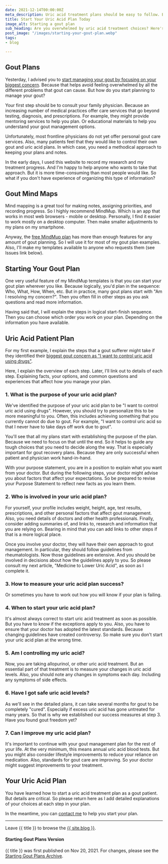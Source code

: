 ```yaml
---
date: 2021-12-14T00:00:00Z
meta_description: Uric acid treatment plans should be easy to follow. But how and when to start? Get a free gout patient plan template today.
title: Start Your Uric Acid Plan Today
image_alt: Starting a gout plan
sub_heading: Are you overwhelmed by uric acid treatment choices? Here's your gout patient plan template.
post_image: "/images/starting-your-gout-plan.webp"
tags:
- blog

---
```

## Gout Plans

Yesterday, I advised you to <a href="/blog/whats-your-biggest-gout-concern">start managing your gout by focusing on your biggest concern</a>. Because that helps avoid feeling overwhelmed by all the different problems that gout can cause. But how do you start planning to manage your gout?

Your first step should be to consult your family physician. Because an increasing number of medical practices offer care services that go beyond testing, diagnosis, and prescriptions. For example, they might provide mentoring services to help you plan. Or educational materials to help you understand your gout management options.

Unfortunately, most frontline physicians do not yet offer personal gout care services. Also, many patients feel that they would like to control their own gout and uric acid plans. In which case, you need a methodical approach to keeping your plans and notes.

In the early days, I used this website to record my research and my treatment progress. And I'm happy to help anyone who wants to take that approach. But it is more time-consuming than most people would like. So what if you don't have experience of organizing this type of information?

## Gout Mind Maps

Mind mapping is a great tool for making notes, assigning priorities, and recording progress. So I highly recommend MindMup. Which is an app that works in most web browsers - mobile or desktop. Personally, I find it easier to work mostly on a desktop computer. Then make smaller adjustments to my plans on my smartphone.

Anyway, the <a href="https://drive.mindmup.com/">free MindMup plan</a> has more than enough features for any amount of gout planning. So I will use it for most of my gout plan examples. Also, I'll make my templates available to anyone who requests them (see Issues link below).

## Starting Your Gout Plan

One very useful feature of my MindMup templates is that you can start your gout plan wherever you like. Because logically, you'd plan in the sequence: Who, What, How, When, etc. But in practice, many gout plans start with "Am I resolving my concern?". Then you often fill in other steps as you ask questions and read more information.

Having said that, I will explain the steps in logical start-finish sequence. Then you can choose which order you work on your plan. Depending on the information you have available.

<h2 id="plan">Uric Acid Patient Plan</h2>

For my first example, I explain the steps that a gout sufferer might take if they identified their <a href="/blog/whats-your-biggest-gout-concern/">biggest gout concern as "I want to control uric acid using drugs"</a>.

Here, I explain the overview of each step. Later, I'll link out to details of each step. Explaining facts, your options, and common questions and experiences that affect how you manage your plan.

<h3 id="what">1. What is the purpose of your uric acid plan?</h3>

We've identified the purpose of your uric acid plan to be "I want to control uric acid using drugs". However, you should try to personalize this to be more meaningful to you. Often, this includes achieving something that you currently cannot do due to gout. For example, "I want to control uric acid so that I never have to take days off work due to gout".

You'll see that all my plans start with establishing the purpose of the plan. Because we need to focus on that until the end. So it helps to guide any tough choices that you need to decide along the way. That is especially important for gout recovery plans. Because they are only successful when patient and physician work hand-in-hand.

With your purpose statement, you are in a position to explain what you want from your doctor. But during the following steps, your doctor might advise you about factors that affect your expectations. So be prepared to revise your Purpose Statement to reflect new facts as you learn them.

<h3 id="who">2. Who is involved in your uric acid plan?</h3>

For yourself, your profile includes weight, height, age, test results, prescriptions, and other personal factors that affect gout management. Also, you need details of doctors and other health professionals. Finally, consider adding summaries of, and links to, research and information that you are relying on. Bearing in mind that you can add links to other steps if that is a more logical place.

Once you involve your doctor, they will have their own approach to gout management. In particular, they should follow guidelines from rheumatologists. Now those guidelines are extensive. And you should be involved in decisions about how the guidelines apply to you. So please consult my next article, "Medicine to Lower Uric Acid", as soon as I complete it.

<h3 id="how">3. How to measure your uric acid plan success?</h3>

Or sometimes you have to work out how you will know if your plan is failing. 

<h3 id="when">4. When to start your uric acid plan?</h3>

It's almost always correct to start uric acid treatment as soon as possible. But you have to know if the exceptions apply to you. Also, you have to ensure that your doctor has adopted the latest standards. Because changing guidelines have created controversy. So make sure you don't start your uric acid plan at the wrong time.

<h3 id="am">5. Am I controlling my uric acid?</h3>

Now, you are taking allopurinol, or other uric acid treatment. But an essential part of that treatment is to measure your changes in uric acid levels. Also, you should note any changes in symptoms each day. Including any symptoms of side effects.

<h3 id="have">6. Have I got safe uric acid levels?</h3>

As we'll see in the detailed plans, it can take several months for gout to be completely "cured". Especially if excess uric acid has gone untreated for many years. So that is why we established our success measures at step 3. Have you found gout freedom yet?

<h3 id="can">7. Can I improve my uric acid plan?</h3>

It's important to continue with your gout management plan for the rest of your life. At the very minimum, this means annual uric acid blood tests. But you might also consider lifestyle improvements to reduce your reliance on medication. Also, standards for gout care are improving. So your doctor might suggest improvements to your treatment.

<h2 id="next">Your Uric Acid Plan</h2>

You have learned how to start a uric acid treatment plan as a gout patient. But details are critical. So please return here as I add detailed explanations of your choices at each step in your plan.

In the meantime, you can <a href="/blog/contact-keith-taylor-at-goutpal/">contact me</a> to help you start your plan. 
***

Leave {{ title }} to browse the <a href="/blog">{{ site.blog }}</a>.

<h4 id="dochistory">Starting Gout Plans Version</h4>
{{ title }} was first published on Nov 20, 2021. For changes, please see the <a href="https://web.archive.org/web/20211214123411/https://goutpal.com/blog/starting-gout-plans/">Starting Gout Plans Archive</a>.
